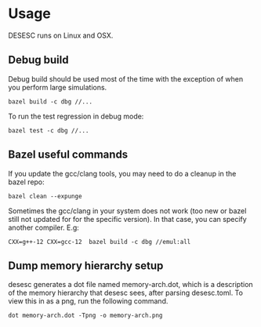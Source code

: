 # Usage  

DESESC runs on Linux and OSX. 

## Debug build

Debug build should be used most of the time with the exception of when you perform large simulations.

```
bazel build -c dbg //...
```

To run the test regression in debug mode:

```
bazel test -c dbg //...
```

## Bazel useful commands

If you update the gcc/clang tools, you may need to do a cleanup in the bazel repo:
```
bazel clean --expunge
```

Sometimes the gcc/clang in your system does not work (too new or bazel still not updated for for the specific version). In that case,
you can specify another compiler. E.g:

```
CXX=g++-12 CXX=gcc-12  bazel build -c dbg //emul:all
```

## Dump memory hierarchy setup

desesc generates a dot file named memory-arch.dot, which is a description of
the memory hierarchy that desesc sees, after parsing desesc.toml.  To view this
in as a png, run the following command. 

```
dot memory-arch.dot -Tpng -o memory-arch.png
```

